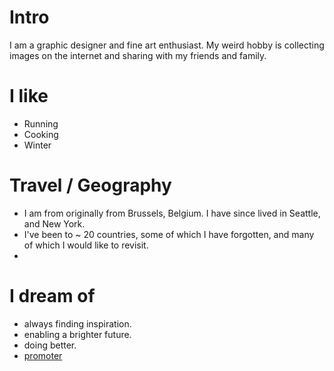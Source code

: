 
# Intro

I am a graphic designer and fine art enthusiast. My weird hobby is collecting images on the internet and sharing with my friends and family.

# I like

- Running
- Cooking
- Winter

# Travel / Geography

- I am from originally from Brussels, Belgium. I have since lived in Seattle, and New York.
- I've been to ~ 20 countries, some of which I have forgotten, and many of which I would like to revisit.
- 

# I dream of

- always finding inspiration.
- enabling a brighter future.
- doing better.
- [promoter](/)